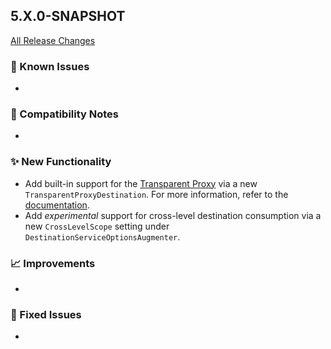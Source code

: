## 5.X.0-SNAPSHOT

[All Release Changes](https://github.com/SAP/cloud-sdk-java/releases)

### 🚧 Known Issues

- 

### 🔧 Compatibility Notes

- 

### ✨ New Functionality

- Add built-in support for the [Transparent Proxy](https://help.sap.com/docs/connectivity/sap-btp-connectivity-cf/transparent-proxy-for-kubernetes) via a new `TransparentProxyDestination`.
  For more information, refer to the [documentation](/docs/java/features/connectivity/transparent-proxy).
- Add _experimental_ support for cross-level destination consumption via a new `CrossLevelScope` setting under `DestinationServiceOptionsAugmenter`.

### 📈 Improvements

- 

### 🐛 Fixed Issues

- 
